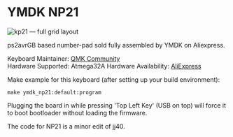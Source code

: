 # YMDK NP21

![kp21 &mdash; full grid layout](https://ae01.alicdn.com/kf/HTB1d.txfHsTMeJjSszhq6AGCFXaF.jpg?size=35021&height=662&width=1000&hash=62b3a453686e2154dc51a7af67495e28)

ps2avrGB based number-pad sold fully assembled by YMDK on Aliexpress.

Keyboard Maintainer: [QMK Community](https://github.com/qmk)  
Hardware Supported: Atmega32A
Hardware Availability: [AliExpress](https://www.aliexpress.com/item/21-Key-NPKC-Programmable-Cherry-MX-Kailh-Gateron-Switches-Mechanical-Keyboard-Numpad-Free-shipping/32812732361.html)

Make example for this keyboard (after setting up your build environment):

    make ymdk_np21:default:program

Plugging the board in while pressing 'Top Left Key' (USB on top) will force it to boot bootloader without loading the firmware.

The code for NP21 is a minor edit of jj40.
